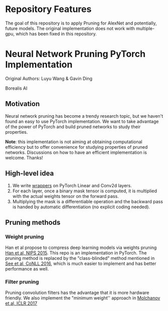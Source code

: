 # Repository Features

The goal of this repository is to apply Pruning for AlexNet and potentially, future models. The original implementation does not work with multiple-gpu, which has been fixed in this repository.

# Neural Network Pruning PyTorch Implementation

Original Authors: Luyu Wang & Gavin Ding

Borealis AI

## Motivation
Neural network pruning has become a trendy research topic, but we haven't found an easy to use PyTorch implementation. We want to take advantage of the power of PyTorch and build pruned networks to study their properties.

**Note**: this implementation is not aiming at obtaining computational efficiency but to offer convenience for studying properties of pruned networks. Discussions on how to have an efficient implementation is welcome. Thanks!

## High-level idea
1. We write [wrappers](https://github.com/wanglouis49/pytorch-weights_pruning/blob/master/pruning/layers.py) on PyTorch Linear and Conv2d layers.
2. For each layer, once a binary mask tensor is computed, it is multiplied with the actual weights tensor on the forward pass.
3. Multiplying the mask is a differentiable operation and the backward pass is handed by automatic differentiation (no explicit coding needed).

## Pruning methods

### Weight pruning
Han et al propose to compress deep learning models via weights pruning [Han et al, NIPS 2015](http://papers.nips.cc/paper/5784-learning-both-weights-and-connections-for-efficient-neural-network). This repo is an implementation in PyTorch. The pruning method is replaced by the "class-blinded" method mentioned in [See et al, CoNLL 2016](https://arxiv.org/abs/1606.09274), which is much easier to implement and has better performance as well.

### Filter pruning
Pruning convolution filters has the advantage that it is more hardware friendly. We also implement the "minimum weight'' approach in [Molchanov et al, ICLR 2017](https://arxiv.org/abs/1611.06440)

